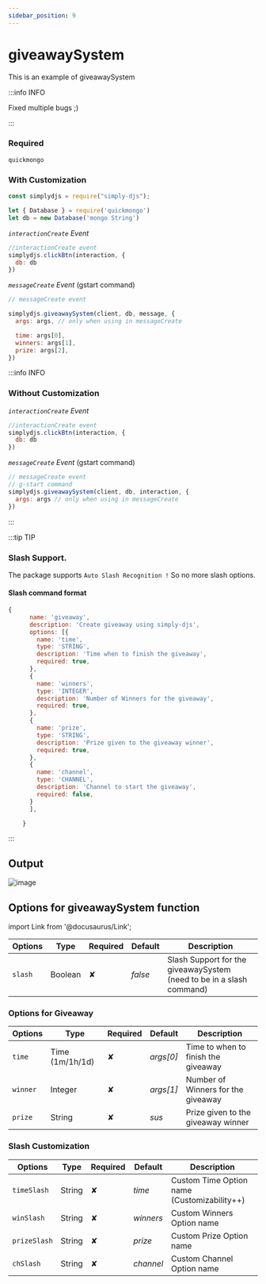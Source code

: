 ```yaml
---
sidebar_position: 9
---
```


# giveawaySystem

This is an example of giveawaySystem

:::info INFO

Fixed multiple bugs ;)

:::

### Required
```
quickmongo
```

### With Customization

```js
const simplydjs = require("simply-djs");

let { Database } = require('quickmongo')
let db = new Database('mongo String')
```
_`interactionCreate` Event_
```js
//interactionCreate event
simplydjs.clickBtn(interaction, {
  db: db
})
```

_`messageCreate` Event_ (gstart command)
```js
// messageCreate event

simplydjs.giveawaySystem(client, db, message, {
  args: args, // only when using in messageCreate

  time: args[0],
  winners: args[1],
  prize: args[2],
})
```


:::info INFO
### Without Customization

_`interactionCreate` Event_
```js
//interactionCreate event
simplydjs.clickBtn(interaction, {
  db: db
})
```

_`messageCreate` Event_ (gstart command)
```js
// messageCreate event
// g-start command
simplydjs.giveawaySystem(client, db, interaction, {
  args: args // only when using in messageCreate
})
```
:::

:::tip TIP
### Slash Support.

The package supports `Auto Slash Recognition !` So no more slash options.

#### Slash command format
```js
{
      name: 'giveaway',
      description: 'Create giveaway using simply-djs',
      options: [{
        name: 'time',
        type: 'STRING',
        description: 'Time when to finish the giveaway',
        required: true,
      },
      {
        name: 'winners',
        type: 'INTEGER',
        description: 'Number of Winners for the giveaway',
        required: true,
      },
      {
        name: 'prize',
        type: 'STRING',
        description: 'Prize given to the giveaway winner',
        required: true,
      },
      {
        name: 'channel',
        type: 'CHANNEL',
        description: 'Channel to start the giveaway',
        required: false,
      }
      ],

    }
```

:::

## Output

![image](https://media.discordapp.net/attachments/867344514943156254/891303440913948732/tWAa0gAAAABJRU5ErkJggg.png)

## Options for giveawaySystem function

import Link from '@docusaurus/Link';

<div style={{textAlign: 'center'}}>

| Options     | Type    | Required | Default | Description |
| ----------- | ----------- | ----------- | ----------- | ----------- |
| `slash`|<Link to="https://developer.mozilla.org/en-US/docs/Web/JavaScript/Reference/Global_Objects/Boolean">Boolean</Link>| ✘ | *false* | Slash Support for the giveawaySystem (need to be in a slash command) |

</div>

### Options for Giveaway

<div style={{textAlign: 'center'}}>

| Options     | Type    | Required | Default | Description |
| ----------- | ----------- | ----------- | ----------- | ----------- |
| `time`|<Link to="https://developer.mozilla.org/en-US/docs/Web/JavaScript/Reference/Global_Objects/String">Time (1m/1h/1d)</Link>| ✘ | *args[0]* | Time to when to finish the giveaway |
| `winner`|<Link to="https://developer.mozilla.org/en-US/docs/Web/JavaScript/Reference/Global_Objects/String">Integer</Link>| ✘ | *args[1]* | Number of Winners for the giveaway |
| `prize`|<Link to="https://developer.mozilla.org/en-US/docs/Web/JavaScript/Reference/Global_Objects/String">String</Link>| ✘ | *sus* | Prize given to the giveaway winner |
</div>

### Slash Customization
<div style={{textAlign: 'center'}}>

| Options     | Type    | Required | Default | Description |
| ----------- | ----------- | ----------- | ----------- | ----------- |
| `timeSlash`|<Link to="https://developer.mozilla.org/en-US/docs/Web/JavaScript/Reference/Global_Objects/String">String</Link>| ✘ | *time* | Custom Time Option name (Customizability++) |
| `winSlash`|<Link to="https://developer.mozilla.org/en-US/docs/Web/JavaScript/Reference/Global_Objects/String">String</Link>| ✘ | *winners* | Custom Winners Option name |
| `prizeSlash`|<Link to="https://developer.mozilla.org/en-US/docs/Web/JavaScript/Reference/Global_Objects/String">String</Link>| ✘ | *prize* | Custom Prize Option name |
| `chSlash`|<Link to="https://developer.mozilla.org/en-US/docs/Web/JavaScript/Reference/Global_Objects/String">String</Link>| ✘ | *channel* | Custom Channel Option name |

</div>